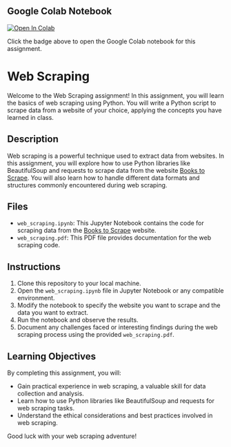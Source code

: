 
## Google Colab Notebook

[![Open In Colab](https://colab.research.google.com/assets/colab-badge.svg)](https://colab.research.google.com/drive/1n47TypZZs7GbWOzSPu2aCHvPn2OH8Gik?usp=sharing)



Click the badge above to open the Google Colab notebook for this assignment.   

# Web Scraping

Welcome to the Web Scraping assignment! In this assignment, you will learn the basics of web scraping using Python. You will write a Python script to scrape data from a website of your choice, applying the concepts you have learned in class.

## Description

Web scraping is a powerful technique used to extract data from websites. In this assignment, you will explore how to use Python libraries like BeautifulSoup and requests to scrape data from the website [Books to Scrape](http://books.toscrape.com/). You will also learn how to handle different data formats and structures commonly encountered during web scraping.

## Files

- `web_scraping.ipynb`: This Jupyter Notebook contains the code for scraping data from the [Books to Scrape](http://books.toscrape.com/) website.
- `web_scraping.pdf`: This PDF file provides documentation for the web scraping code.

## Instructions

1. Clone this repository to your local machine.
2. Open the `web_scraping.ipynb` file in Jupyter Notebook or any compatible environment.
3. Modify the notebook to specify the website you want to scrape and the data you want to extract.
4. Run the notebook and observe the results.
5. Document any challenges faced or interesting findings during the web scraping process using the provided `web_scraping.pdf`.

## Learning Objectives

By completing this assignment, you will:
- Gain practical experience in web scraping, a valuable skill for data collection and analysis.
- Learn how to use Python libraries like BeautifulSoup and requests for web scraping tasks.
- Understand the ethical considerations and best practices involved in web scraping.

Good luck with your web scraping adventure!
